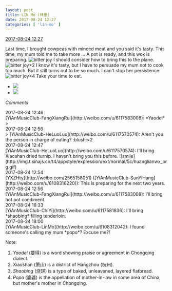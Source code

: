 ```yaml
---
layout: post
title: LIN Mo (林墨)
date: 2017-08-24 12:27
categories: [ 'lin-mo' ]
---
```


<div class="weibo-info">
  <a href="http://weibo.com/6108312042/Fiz3rwg0c">2017-08-24 12:27</a>
</div>

Last time, I brought cowpeas with minced meat and you said it's tasty. This time, my mum told me to take more … A pot is ready, and this wok is preparing. ![bitter joy](http://img.t.sinajs.cn/t4/appstyle/expression/ext/normal/2c/moren_yunbei_org.png) I should consider how to bring this to the plane. ![bitter joy](http://img.t.sinajs.cn/t4/appstyle/expression/ext/normal/2c/moren_yunbei_org.png)×2 I know it's tasty, but I have to persuade my mum not to cook too much. But it still turns out to be so much. I can't stop her persistence. ![bitter joy](http://img.t.sinajs.cn/t4/appstyle/expression/ext/normal/2c/moren_yunbei_org.png)×4 Take your time to eat.

<!-- more -->

<ul class="weibo-pic-list-1">
  <li class="weibo-pic">
    <a href="http://wx1.sinaimg.cn/mw690/006FnQZYly1fiup4agpruj32c0340u0x.jpg"><img src="http://wx1.sinaimg.cn/thumb150/006FnQZYly1fiup4agpruj32c0340u0x.jpg" /></a>
  </li>
  <li class="weibo-pic">
    <a href="http://wx4.sinaimg.cn/mw690/006FnQZYly1fiup4fztnnj33402c04qq.jpg"><img src="http://wx4.sinaimg.cn/thumb150/006FnQZYly1fiup4fztnnj33402c04qq.jpg" /></a>
  </li>
</ul>

*Comments*

<div class="weibo-info">2017-08-24 12:46</div>
[YiAnMusicClub-FangXiangRui](http://weibo.com/u/6117583008): *Yaodei*
> <div class="weibo-info">2017-08-24 12:56</div>
> [YiAnMusicClub-HeLuoLuo](http://weibo.com/u/6117570574): Aren't you the person in charge of eating? :blush:×2

<div class="weibo-info">2017-08-24 12:47</div>
[YiAnMusicClub-HeLuoLuo](http://weibo.com/u/6117570574): I'll bring Xiaoshan dried turnip. I haven't bring you this before. ![smile](http://img.t.sinajs.cn/t4/appstyle/expression/ext/normal/5c/huanglianwx_org.gif)

<div class="weibo-info">2017-08-24 12:54</div>
[YXZHty](http://weibo.com/2565158051) ([YiAnMusicClub-SunYiHang](http://weibo.com/u/6108316220)): This is preparing for the next two years.

<div class="weibo-info">2017-08-24 12:56</div>
[YiAnMusicClub-FangXiangRui](http://weibo.com/u/6117583008): I'll bring hot pot condiment.

<div class="weibo-info">2017-08-24 16:33</div>
[YiAnMusicClub-ChiYi](http://weibo.com/u/6117581836): I'll bring *shaobing* filling tenderloin.

<div class="weibo-info">2017-08-24 18:00</div>
[YiAnMusicClub-LinMo](http://weibo.com/u/6108312042): I found someone's calling my mum *popo*? Excuse me?!

Note:
1. *Yaodei* (要得) is a word showing praise or agreement in Chongqing dialect.
1. Xiaoshan (萧山) is a district of Hangzhou (杭州).
1. *Shaobing* (烧饼) is a type of baked, unleavened, layered flatbread.
1. *Popo* (婆婆) is the appellation of mother-in-law in some area of China, but mother's mother in Chongqing.
